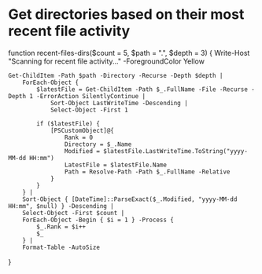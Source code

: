 # Get directories based on their most recent file activity
function recent-files-dirs($count = 5, $path = ".", $depth = 3) {
    Write-Host "Scanning for recent file activity..." -ForegroundColor Yellow
    
    Get-ChildItem -Path $path -Directory -Recurse -Depth $depth | 
        ForEach-Object {
            $latestFile = Get-ChildItem -Path $_.FullName -File -Recurse -Depth 1 -ErrorAction SilentlyContinue | 
                Sort-Object LastWriteTime -Descending | 
                Select-Object -First 1
            
            if ($latestFile) {
                [PSCustomObject]@{
                    Rank = 0
                    Directory = $_.Name
                    Modified = $latestFile.LastWriteTime.ToString("yyyy-MM-dd HH:mm")
                    LatestFile = $latestFile.Name
                    Path = Resolve-Path -Path $_.FullName -Relative
                }
            }
        } |
        Sort-Object { [DateTime]::ParseExact($_.Modified, "yyyy-MM-dd HH:mm", $null) } -Descending |
        Select-Object -First $count |
        ForEach-Object -Begin { $i = 1 } -Process { 
            $_.Rank = $i++
            $_
        } |
        Format-Table -AutoSize
}
